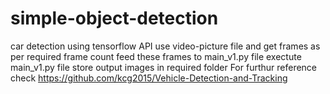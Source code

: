 # simple-object-detection
car detection using tensorflow API
use video-picture file and get frames as per required frame count
feed these frames to main_v1.py file
exectute main_v1.py file
store output images in required folder
For furthur reference check https://github.com/kcg2015/Vehicle-Detection-and-Tracking
